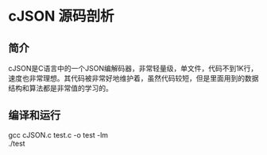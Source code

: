 # cJSON 源码剖析
## 简介
cJSON是C语言中的一个JSON编解码器，非常轻量级，单文件，代码不到1K行，速度也非常理想。其代码被非常好地维护着，虽然代码较短，但是里面用到的数据结构和算法都是非常值的学习的。

## 编译和运行
gcc cJSON.c test.c -o test -lm   
./test


